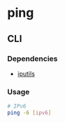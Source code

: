 # ping

## CLI

### Dependencies

- [iputils](/iputils.md)

### Usage

```sh
# IPv6
ping -6 [ipv6]
```

